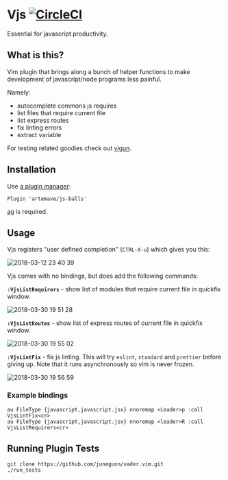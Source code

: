 # Vjs [![CircleCI](https://circleci.com/gh/artemave/vjs.svg?style=svg)](https://circleci.com/gh/artemave/vjs)

Essential for javascript productivity.

## What is this?

Vim plugin that brings along a bunch of helper functions to make development of javascript/node programs less painful.

Namely:

- autocomplete commons js requires
- list files that require current file
- list express routes
- fix linting errors
- extract variable

For testing related goodies check out [vigun](https://github.com/artemave/vigun).

## Installation

Use [a plugin manager](https://github.com/VundleVim/Vundle.vim):

```vim script
Plugin 'artemave/js-balls'
``` 

[ag](https://github.com/ggreer/the_silver_searcher) is required.

## Usage

Vjs registers "user defined completion" (`CTRL-X-u`) which gives you this:

![2018-03-12 23 40 39](https://user-images.githubusercontent.com/23721/38147456-b25bad1a-3452-11e8-984f-f609de469211.gif)

Vjs comes with no bindings, but does add the following commands:

**`:VjsListRequirers`** - show list of modules that require current file in quickfix window.

![2018-03-30 19 51 28](https://user-images.githubusercontent.com/23721/38147735-d9631104-3453-11e8-91fa-67db2bf13055.gif)

**`:VjsListRoutes`** - show list of express routes of current file in quickfix window.

![2018-03-30 19 55 02](https://user-images.githubusercontent.com/23721/38147868-5995de2e-3454-11e8-9f87-8178004862d9.gif)

**`:VjsLintFix`** - fix js linting. This will try `eslint`, `standard` and `prettier` before giving up. Note that it runs asynchronously so vim is never frozen.

![2018-03-30 19 56 59](https://user-images.githubusercontent.com/23721/38147921-9ff6de22-3454-11e8-810d-596451d3765d.gif)

### Example bindings

```vim script
au FileType {javascript,javascript.jsx} nnoremap <Leader>p :call VjsLintFix<cr>
au FileType {javascript,javascript.jsx} nnoremap <leader>R :call VjsListRequirers<cr>
```

## Running Plugin Tests

```
git clone https://github.com/junegunn/vader.vim.git
./run_tests
```
